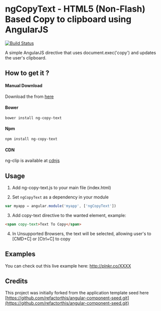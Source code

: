 ngCopyText - HTML5 (Non-Flash) Based Copy to clipboard using AngularJS
=======

[![Build Status](https://travis-ci.org/codehangar/ng-copy-text.svg?branch=master)](https://travis-ci.org/codehangar/ng-copy-text)


A simple AngularJS directive that uses document.exec('copy') and updates the user's clipboard.


## How to get it ? 

#### Manual Download
Download the from [here](https://github.com/codehangar/ng-copy-text/releases)

#### Bower 
```
bower install ng-copy-text
```

#### Npm
```
npm install ng-copy-text
```

#### CDN
ng-clip is available at [cdnjs](http://www.cdnjs.com/libraries/ng-copy-text)


## Usage

1. Add ng-copy-text.js to your main file (index.html)

2. Set `ngCopyText` as a dependency in your module
  ```javascript
  var myapp = angular.module('myapp', ['ngCopyText'])
  ```

3. Add copy-text directive to the wanted element, example:
  ```html
  <span copy-text>Text To Copy</span>
  ```

4. In Unsupported Browsers, the text will be selected, allowing user's to [CMD+C] or [Ctrl+C] to copy


## Examples
You can check out this live example here: http://plnkr.co/XXXX 


## Credits
This project was initially forked from the application template seed here
[https://github.com/refactorthis/angular-component-seed.git](https://github.com/refactorthis/angular-component-seed.git)
